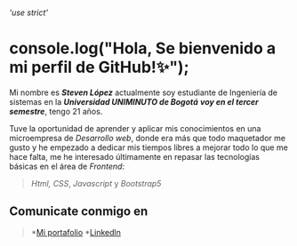 ###### 'use strict'
# console.log("Hola, Se bienvenido a mi perfil de GitHub!:sparkles:");


Mi nombre es ***Steven López*** actualmente soy estudiante de Ingeniería de sistemas en la ***Universidad UNIMINUTO de Bogotá*** ***voy en el tercer semestre***, tengo 21 años. 

Tuve la oportunidad de aprender y aplicar mis conocimientos en una microempresa de *Desarrollo web*, donde era más que todo maquetador me gusto y he empezado a
dedicar mis tiempos libres a mejorar todo lo que me hace falta, me he interesado últimamente en repasar las tecnologías básicas en el área de *Frontend*:

> *Html,* *CSS*, *Javascript* y *Bootstrap5*

## Comunicate conmigo en

> *[Mi portafolio]()
> *[Linkedln](https://www.linkedin.com/in/contact-stevenxyn/)










